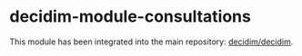# decidim-module-consultations

This module has been integrated into the main repository: [decidim/decidim](https://github.com/decidim/decidim).

